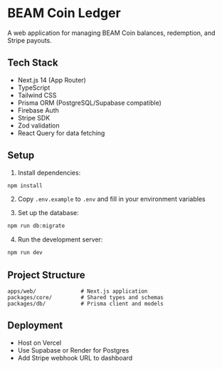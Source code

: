 # BEAM Coin Ledger

A web application for managing BEAM Coin balances, redemption, and Stripe payouts.

## Tech Stack

- Next.js 14 (App Router)
- TypeScript
- Tailwind CSS
- Prisma ORM (PostgreSQL/Supabase compatible)
- Firebase Auth
- Stripe SDK
- Zod validation
- React Query for data fetching

## Setup

1. Install dependencies:
```bash
npm install
```

2. Copy `.env.example` to `.env` and fill in your environment variables

3. Set up the database:
```bash
npm run db:migrate
```

4. Run the development server:
```bash
npm run dev
```

## Project Structure

```
apps/web/              # Next.js application
packages/core/         # Shared types and schemas
packages/db/           # Prisma client and models
```

## Deployment

- Host on Vercel
- Use Supabase or Render for Postgres
- Add Stripe webhook URL to dashboard

